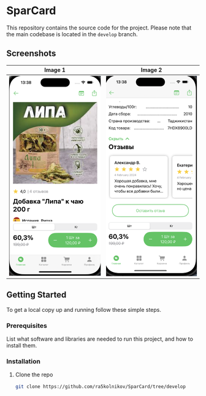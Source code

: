 # SparCard

This repository contains the source code for the project. Please note that the main codebase is located in the `develop` branch.

## Screenshots

| Image 1           | Image 2           |
|-------------------|-------------------|
| ![Alt text 1](/materials/second.png) | ![Alt text 2](/materials/first.png) |

## Getting Started

To get a local copy up and running follow these simple steps.

### Prerequisites

List what software and libraries are needed to run this project, and how to install them.

### Installation

1. Clone the repo
   ```sh
   git clone https://github.com/ra5kolnikov/SparCard/tree/develop
